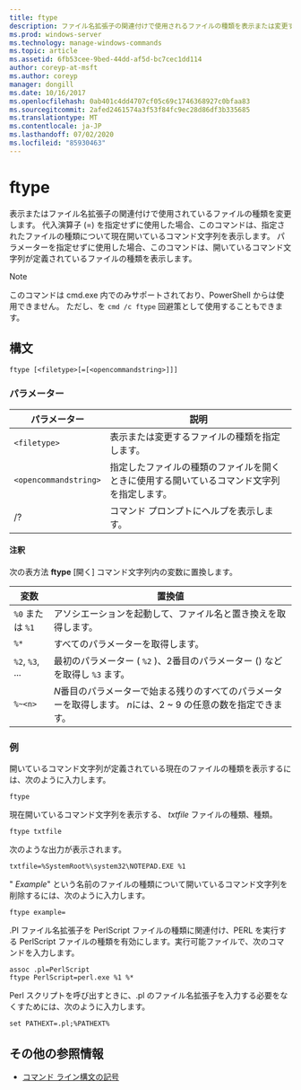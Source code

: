 ```yaml
---
title: ftype
description: ファイル名拡張子の関連付けで使用されるファイルの種類を表示または変更する、ftype コマンドの参照記事です。
ms.prod: windows-server
ms.technology: manage-windows-commands
ms.topic: article
ms.assetid: 6fb53cee-9bed-44dd-af5d-bc7cec1dd114
author: coreyp-at-msft
ms.author: coreyp
manager: dongill
ms.date: 10/16/2017
ms.openlocfilehash: 0ab401c4dd4707cf05c69c1746368927c0bfaa83
ms.sourcegitcommit: 2afed2461574a3f53f84fc9ec28d86df3b335685
ms.translationtype: MT
ms.contentlocale: ja-JP
ms.lasthandoff: 07/02/2020
ms.locfileid: "85930463"
---
```

# <a name="ftype"></a>ftype

表示またはファイル名拡張子の関連付けで使用されているファイルの種類を変更します。 代入演算子 (=) を指定せずに使用した場合、このコマンドは、指定されたファイルの種類について現在開いているコマンド文字列を表示します。 パラメーターを指定せずに使用した場合、このコマンドは、開いているコマンド文字列が定義されているファイルの種類を表示します。

> [!NOTE]
> このコマンドは cmd.exe 内でのみサポートされており、PowerShell からは使用できません。
> ただし、を `cmd /c ftype` 回避策として使用することもできます。

## <a name="syntax"></a>構文

```
ftype [<filetype>[=[<opencommandstring>]]]
```

### <a name="parameters"></a>パラメーター

| パラメーター | 説明 |
| --------- | ----------- |
| `<filetype>` | 表示または変更するファイルの種類を指定します。 |
| `<opencommandstring>` | 指定したファイルの種類のファイルを開くときに使用する開いているコマンド文字列を指定します。|
| /? | コマンド プロンプトにヘルプを表示します。 |

#### <a name="remarks"></a>注釈

次の表方法 **ftype** [開く] コマンド文字列内の変数に置換します。

| 変数 | 置換値 |
| -------- | ----------------- |
| `%0` または `%1` | アソシエーションを起動して、ファイル名と置き換えを取得します。 |
| `%*` | すべてのパラメーターを取得します。 |
| `%2`, `%3`, ... | 最初のパラメーター ( `%2` )、2番目のパラメーター () などを取得し `%3` ます。 |
| `%~<n>` | *N*番目のパラメーターで始まる残りのすべてのパラメーターを取得します。 *n*には、2 ~ 9 の任意の数を指定できます。 |

### <a name="examples"></a>例

開いているコマンド文字列が定義されている現在のファイルの種類を表示するには、次のように入力します。

```
ftype
```

現在開いているコマンド文字列を表示する、 *txtfile* ファイルの種類、種類。

```
ftype txtfile
```

次のような出力が表示されます。

`txtfile=%SystemRoot%\system32\NOTEPAD.EXE %1`

" *Example*" という名前のファイルの種類について開いているコマンド文字列を削除するには、次のように入力します。

```
ftype example=
```

.Pl ファイル名拡張子を PerlScript ファイルの種類に関連付け、PERL を実行する PerlScript ファイルの種類を有効にします。実行可能ファイルで、次のコマンドを入力します。

```
assoc .pl=PerlScript
ftype PerlScript=perl.exe %1 %*
```

Perl スクリプトを呼び出すときに、.pl のファイル名拡張子を入力する必要をなくすためには、次のように入力します。

```
set PATHEXT=.pl;%PATHEXT%
```

## <a name="additional-references"></a>その他の参照情報

- [コマンド ライン構文の記号](command-line-syntax-key.md)
